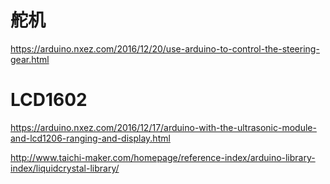 # 舵机

https://arduino.nxez.com/2016/12/20/use-arduino-to-control-the-steering-gear.html

# LCD1602

https://arduino.nxez.com/2016/12/17/arduino-with-the-ultrasonic-module-and-lcd1206-ranging-and-display.html

http://www.taichi-maker.com/homepage/reference-index/arduino-library-index/liquidcrystal-library/